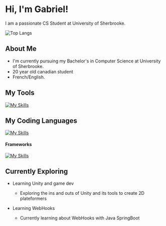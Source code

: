 # Hi, I'm Gabriel!

I am a passionate CS Student at University of Sherbrooke.

![Top Langs](https://github-readme-stats.vercel.app/api/top-langs/?username=xm0rty&layout=compact)

## About Me

- I'm currently pursuing my Bachelor's in Computer Science at University of Sherbrooke.
- 20 year old canadian student
- French/English.

## My Tools
[![My Skills](https://skillicons.dev/icons?i=rider,webstorm,idea,vscode,visualstudio,unity,figma,materialui)](https://skillicons.dev)

## My Coding Languages
[![My Skills](https://skillicons.dev/icons?i=dart,mysql,python,java,cs,cpp,js,ts)](https://skillicons.dev)

#### Frameworks
[![My Skills](https://skillicons.dev/icons?i=angular,react,flutter,discordjs,net,nodejs,spring,firebase)](https://skillicons.dev)

## Currently Exploring
- Learning Unity and game dev
  - Exploring the ins and outs of Unity and its tools to create 2D plateformers
  
- Learning WebHooks
  - Currently learning about WebHooks with Java SpringBoot
